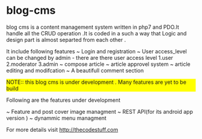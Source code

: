 # blog-cms
blog cms is a content management system written in php7 and PDO.It handle all the CRUD operation .It is coded in a such a way that
Logic and design part is almost separted from each other . 

It include following features 
~ Login and registration
~ User access_level can be changed by admin 
    - there are there user access level 
      1.user 
      2.moderator 
      3.admin 
~ compose article 
~ article approvel system 
~ article editing and modifcation
~ A beautifull comment section 



  <p style="background-color:yellow">NOTE:: this blog cms is under development . Many features are yet to be build </p>
 
 Following are the features under development 
 
 ~ Feature and post cover image managment 
 ~ REST API(for its android app version )
 ~ dynammic menu managment 
 
 
 For more details visit http://thecodestuff.com 

